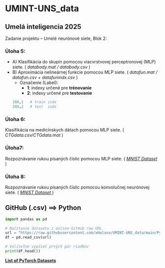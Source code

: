 # UMINT-UNS_data
## Umelá inteligencia 2025 

Zadanie projektu – Umelé neurónové siete, Blok 2:
### Úloha 5:
  - A) Klasifikácia do skupín pomocou viacvrstvovej perceptronovej (MLP) siete.  ( *databody.mat / databody.csv* ) 
  - B) Aproximácia nelineárnej funkcie pomocou MLP siete. ( *datafun.mat / datafun.csv + datafunindx.csv* )
    - Označenie (Label):
      * **1**: indexy určené pre **trénovanie**
      * **2**:  indexy určené pre **testovanie**
    ```python
    380,1   # train indx
    389,2   # test  indx
    ```
### Úloha 6: 
Klasifikácia na medicínskych dátach pomocou MLP siete.  ( *CTGdata.csv/CTGdata.mat* )
### Úloha7: 
Rozpoznávanie rukou písaných číslic pomocou MLP siete. ( <a href="https://pytorch.org/vision/main/generated/torchvision.datasets.MNIST.html" target="_blank"> 
 *MNIST Dataset* </a> )
### Úloha 8:
Rozpoznávanie rukou písaných číslic pomocou konvolučnej neurónovej siete. ( <a href="https://pytorch.org/vision/main/generated/torchvision.datasets.MNIST.html" target="_blank"> *MNIST Dataset* </a>  )

## GitHub (.csv) ==> Python
```python
import pandas as pd
 
# Načítanie datasetu z online GitHub raw URL
url = "https://raw.githubusercontent.com/xHalaso/UMINT-UNS_data/main/Python_(CSV)/databody.csv"
df = pd.read_csv(url)
 
# Voliteľne vypísať prvých pár riadkov
print(df.head())
```
<a href="https://pytorch.org/vision/main/datasets.html" target="_blank"> **List of PyTorch Datasets**  </a>
